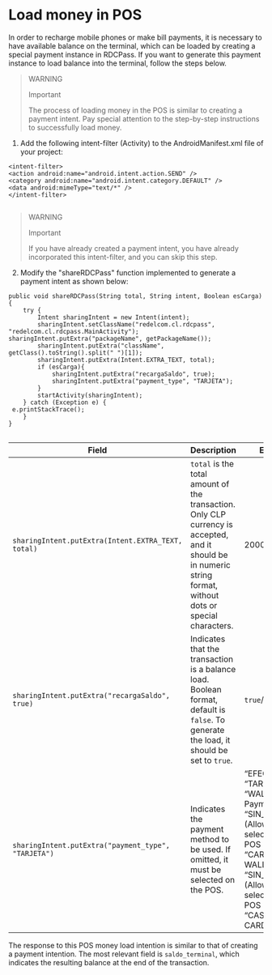 # Load money in POS

In order to recharge mobile phones or make bill payments, it is necessary to have available balance on the terminal, which can be loaded by creating a special payment instance in RDCPass. If you want to generate this payment instance to load balance into the terminal, follow the steps below.

> WARNING 
> 
> Important 
>
> The process of loading money in the POS is similar to creating a payment intent. Pay special attention to the step-by-step instructions to successfully load money.

1. Add the following intent-filter (Activity) to the AndroidManifest.xml file of your project:

```android
<intent-filter> 
<action android:name="android.intent.action.SEND" /> 
<category android:name="android.intent.category.DEFAULT" /> 
<data android:mimeType="text/*" /> 
</intent-filter>
 
```

> WARNING 
> 
> Important 
>
> If you have already created a payment intent, you have already incorporated this intent-filter, and you can skip this step.

2. Modify the "shareRDCPass" function implemented to generate a payment intent as shown below:

```android
public void shareRDCPass(String total, String intent, Boolean esCarga) { 
 	try { 
 		Intent sharingIntent = new Intent(intent); 
 		sharingIntent.setClassName("redelcom.cl.rdcpass", "redelcom.cl.rdcpass.MainActivity");  
sharingIntent.putExtra("packageName", getPackageName()); 
 		sharingIntent.putExtra("className", getClass().toString().split(" ")[1]); 
 		sharingIntent.putExtra(Intent.EXTRA_TEXT, total); 
 		if (esCarga){ 
 			sharingIntent.putExtra("recargaSaldo", true); 
 			sharingIntent.putExtra("payment_type", "TARJETA"); 
 		} 
 		startActivity(sharingIntent); 
 	} catch (Exception e) { 
 e.printStackTrace(); 
 	} 
} 
 
```


| Field | Description | Example |
|---|---|---|
| `sharingIntent.putExtra(Intent.EXTRA_TEXT, total)` | `total` is the total amount of the transaction. Only CLP currency is accepted, and it should be in numeric string format, without dots or special characters. | 2000 |
| `sharingIntent.putExtra("recargaSaldo", true)` | Indicates that the transaction is a balance load. Boolean format, default is `false`. To generate the load, it should be set to `true`. | `true`/`false` |
| `sharingIntent.putExtra("payment_type", "TARJETA")` | Indicates the payment method to be used. If omitted, it must be selected on the POS.  | “EFECTIVO”<br>“TARJETA”<br>“WALLET” (QR Payments)<br>“SIN_EFECTIVO” (Allows selection on the POS between: “CARDS AND WALLET”)<br>“SIN_WALLET” (Allows selection on the POS between: “CASH AND CARDS”) |


The response to this POS money load intention is similar to that of creating a payment intention. The most relevant field is `saldo_terminal`, which indicates the resulting balance at the end of the transaction.
